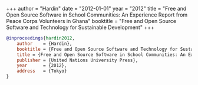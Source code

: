 +++
author = "Hardin"
date = "2012-01-01"
year = "2012"
title = "Free and Open Source Software in School Communities: An Experience Report from Peace Corps Volunteers in Ghana"
booktitle = "Free and Open Source Software and Technology for Sustainable Development"
+++
```bibtex
@inproceedings{hardin2012,
    author    = {Hardin},
    booktitle = {Free and Open Source Software and Technology for Sustainable Development},
    title = {Free and Open Source Software in School Communities: An Experience Report from Peace Corps Volunteers in Ghana},
    publisher = {United Nations University Press},
    year      = {2012},
    address   = {Tokyo}
}
```
